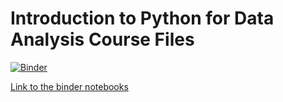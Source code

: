 # Introduction to Python for Data Analysis Course Files

[![Binder](https://mybinder.org/badge_logo.svg)](https://mybinder.org/v2/gh/UofUDELPHI/intro-python-2023-10/HEAD)


[Link to the binder 
notebooks](https://mybinder.org/v2/gh/UofUDELPHI/intro-python-2023-10/HEAD)
